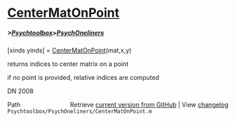# [CenterMatOnPoint](CenterMatOnPoint)
##### >[Psychtoolbox](Psychtoolbox)>[PsychOneliners](PsychOneliners)

[xinds yinds] = [CenterMatOnPoint](CenterMatOnPoint)(mat,x,y)  
  
returns indices to center matrix on a point  
  
if no point is provided, relative indices are computed  
  
DN 2008  




<div class="code_header" style="text-align:right;">
  <span style="float:left;">Path&nbsp;&nbsp;</span> <span class="counter">Retrieve <a href=
  "https://raw.github.com/Psychtoolbox-3/Psychtoolbox-3/beta/Psychtoolbox/PsychOneliners/CenterMatOnPoint.m">current version from GitHub</a> | View <a href=
  "https://github.com/Psychtoolbox-3/Psychtoolbox-3/commits/beta/Psychtoolbox/PsychOneliners/CenterMatOnPoint.m">changelog</a></span>
</div>
<div class="code">
  <code>Psychtoolbox/PsychOneliners/CenterMatOnPoint.m</code>
</div>

